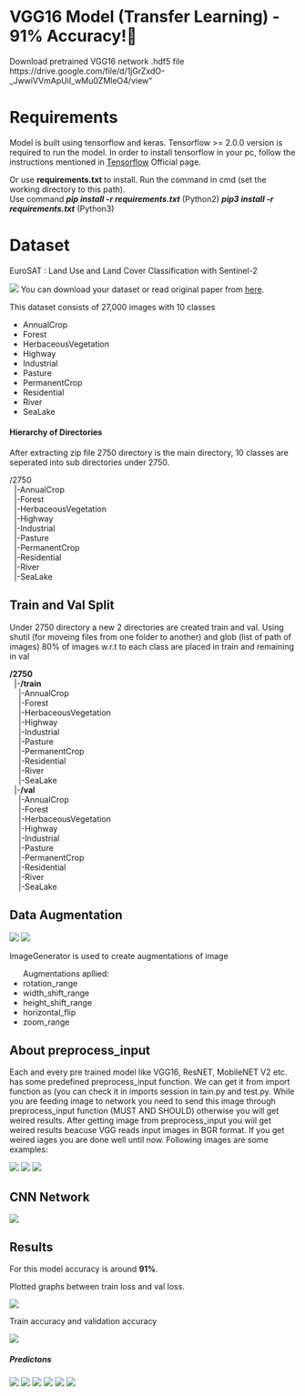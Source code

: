 <h1>VGG16 Model (Transfer Learning) - 91% Accuracy!🥳</h1>
Download pretrained VGG16 network .hdf5 file https://drive.google.com/file/d/1jGrZxdO-_JwwiVVmApUiI_wMu0ZMleO4/view"
<h1>Requirements</h1>
Model is built using tensorflow and keras. Tensorflow >= 2.0.0 version is required to run the model. In order to install tensorflow in your pc,
follow the instructions mentioned in <a href="https://www.tensorflow.org/install">Tensorflow</a> Official page.

Or use <b> requirements.txt </b> to install. Run the command in cmd (set the working directory to this path).<br>
Use command <i><b>pip install -r requirements.txt</b></i> (Python2) <i><b>pip3 install -r requirements.txt</b></i> (Python3)

<h1>Dataset</h1>
<p>EuroSAT : Land Use and Land Cover Classification with Sentinel-2</p>
<img src = "https://raw.githubusercontent.com/phelber/EuroSAT/master/eurosat_overview_small.jpg">
You can download your dataset or read original paper from <a href="https://github.com/phelber/eurosat">here</a>.
<p> This dataset consists of 27,000 images with 10 classes</p>
<ul>
  <li>AnnualCrop</li>
  <li>Forest</li>
  <li>HerbaceousVegetation</li>
  <li>Highway</li>
  <li>Industrial</li>
  <li>Pasture</li>
  <li>PermanentCrop</li>
  <li>Residential</li>
  <li>River</li>
  <li>SeaLake</li>
</ul>
<h4>Hierarchy of Directories</h4>
<p>After extracting zip file 2750 directory is the main directory, 10 classes are seperated into sub directories under 2750.<br>
<p>/2750<br>
   &nbsp&nbsp|-AnnualCrop<br>
   &nbsp&nbsp|-Forest<br>
   &nbsp&nbsp|-HerbaceousVegetation<br>
   &nbsp&nbsp|-Highway<br>
   &nbsp&nbsp|-Industrial<br>
   &nbsp&nbsp|-Pasture<br>
   &nbsp&nbsp|-PermanentCrop<br>
   &nbsp&nbsp|-Residential<br>
   &nbsp&nbsp|-River<br>
   &nbsp&nbsp|-SeaLake<br>
</p>
<h2>Train and Val Split</h2>
<p> Under 2750 directory a new 2 directories are created train and val. Using shutil (for moveing files from one folder to another) and glob (list of path of images) 80% of images w.r.t to each class are placed in train and remaining in val</p>
<p><b>/2750</b><br>
   &nbsp&nbsp|-<b>/train</b><br>
   &nbsp&nbsp&nbsp&nbsp|-AnnualCrop<br>
   &nbsp&nbsp&nbsp&nbsp|-Forest<br>
   &nbsp&nbsp&nbsp&nbsp|-HerbaceousVegetation<br>
   &nbsp&nbsp&nbsp&nbsp|-Highway<br>
   &nbsp&nbsp&nbsp&nbsp|-Industrial<br>
   &nbsp&nbsp&nbsp&nbsp|-Pasture<br>
   &nbsp&nbsp&nbsp&nbsp|-PermanentCrop<br>
   &nbsp&nbsp&nbsp&nbsp|-Residential<br>
   &nbsp&nbsp&nbsp&nbsp|-River<br>
   &nbsp&nbsp&nbsp&nbsp|-SeaLake<br>
  &nbsp&nbsp|-<b>/val</b><br>
   &nbsp&nbsp&nbsp&nbsp|-AnnualCrop<br>
   &nbsp&nbsp&nbsp&nbsp|-Forest<br>
   &nbsp&nbsp&nbsp&nbsp|-HerbaceousVegetation<br>
   &nbsp&nbsp&nbsp&nbsp|-Highway<br>
   &nbsp&nbsp&nbsp&nbsp|-Industrial<br>
   &nbsp&nbsp&nbsp&nbsp|-Pasture<br>
   &nbsp&nbsp&nbsp&nbsp|-PermanentCrop<br>
   &nbsp&nbsp&nbsp&nbsp|-Residential<br>
   &nbsp&nbsp&nbsp&nbsp|-River<br>
   &nbsp&nbsp&nbsp&nbsp|-SeaLake<br>
</p>
<h2>Data Augmentation</h2>
<img src="https://github.com/GowthamKumar1626/Machine-Learning-MODELS/blob/master/Computer%20Vision/Image%20Classification/EuroSAT/Augmented%20Images/Unknown.png">
<img src="https://github.com/GowthamKumar1626/Machine-Learning-MODELS/blob/master/Computer%20Vision/Image%20Classification/EuroSAT/Augmented%20Images/Unknown-1.png">
<p>ImageGenerator is used to create augmentations of image</p>
<ul>Augmentations apllied:
  <li>rotation_range</li>
  <li>width_shift_range</li>
  <li>height_shift_range</li>
  <li>horizontal_flip</li>
  <li>zoom_range</li>
 </ul>
 <h2>About preprocess_input </h2>
 <p>Each and every pre trained model like VGG16, ResNET, MobileNET V2 etc. has some predefined preprocess_input function. We can get it from import function
 as (you can check it in imports session in tain.py and test.py. While you are feeding image to network you need to send this image
 through preprocess_input function (MUST AND SHOULD) otherwise you will get weired results. After getting image from preprocess_input you wiil
 get weired results beacuse VGG reads input images in BGR format. If you get weired iages you are done well until now.
 Following images are some examples:<br></p>
 <img src="https://github.com/GowthamKumar1626/Machine-Learning-MODELS/blob/master/Computer%20Vision/Image%20Classification/EuroSAT%20VGG16%20Transfer%20Learning/model/Unknown.png">
 <img src="https://github.com/GowthamKumar1626/Machine-Learning-MODELS/blob/master/Computer%20Vision/Image%20Classification/EuroSAT%20VGG16%20Transfer%20Learning/model/Unknown-2.png">
 <img src="https://github.com/GowthamKumar1626/Machine-Learning-MODELS/blob/master/Computer%20Vision/Image%20Classification/EuroSAT%20VGG16%20Transfer%20Learning/model/Unknown-3.png">
 <h2>CNN Network</h2>
 <img src="https://github.com/GowthamKumar1626/Machine-Learning-MODELS/blob/master/Computer%20Vision/Image%20Classification/EuroSAT%20VGG16%20Transfer%20Learning/model/model-architecture.png">
 <h2>Results</h2>
 For this model accuracy is around <b>91%</b>.
 <p>Plotted graphs between train loss and val loss.</p>
 <img src="https://github.com/GowthamKumar1626/Machine-Learning-MODELS/blob/master/Computer%20Vision/Image%20Classification/EuroSAT%20VGG16%20Transfer%20Learning/model/loss%20and%20val_loss%20plot.png">
<p>Train accuracy and validation accuracy </p>
<img src="https://github.com/GowthamKumar1626/Machine-Learning-MODELS/blob/master/Computer%20Vision/Image%20Classification/EuroSAT%20VGG16%20Transfer%20Learning/model/accuracy%20and%20val_accuracy%20plot.png">
 
 <h5>Predictons</h5>
 <img src="https://github.com/GowthamKumar1626/Machine-Learning-MODELS/blob/master/Computer%20Vision/Image%20Classification/EuroSAT%20VGG16%20Transfer%20Learning/results/Unknown-10.png">
 <img src="https://github.com/GowthamKumar1626/Machine-Learning-MODELS/blob/master/Computer%20Vision/Image%20Classification/EuroSAT%20VGG16%20Transfer%20Learning/results/Unknown-5.png">
 <img src="https://github.com/GowthamKumar1626/Machine-Learning-MODELS/blob/master/Computer%20Vision/Image%20Classification/EuroSAT%20VGG16%20Transfer%20Learning/results/Unknown-6.png">
 <img src="https://github.com/GowthamKumar1626/Machine-Learning-MODELS/blob/master/Computer%20Vision/Image%20Classification/EuroSAT%20VGG16%20Transfer%20Learning/results/Unknown-7.png">
 <img src="https://github.com/GowthamKumar1626/Machine-Learning-MODELS/blob/master/Computer%20Vision/Image%20Classification/EuroSAT%20VGG16%20Transfer%20Learning/results/Unknown-8.png">
 <img src="https://github.com/GowthamKumar1626/Machine-Learning-MODELS/blob/master/Computer%20Vision/Image%20Classification/EuroSAT%20VGG16%20Transfer%20Learning/results/Unknown-9.png">
